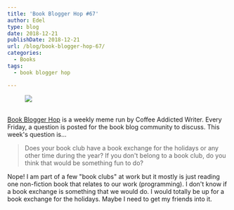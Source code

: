 ```yaml
---
title: 'Book Blogger Hop #67'
author: Edel
type: blog
date: 2018-12-21
publishDate: 2018-12-21
url: /blog/book-blogger-hop-67/
categories:
  - Books
tags:
  - book blogger hop

---
```

<figure><a rel="_nofollow" href="http://www.coffeeaddictedwriter.com/p/blog-page.html"><img src="https://i1.wp.com/3.bp.blogspot.com/-2bKizvp-A9w/WEjGAM4OjJI/AAAAAAAAV50/nU3xHQNtvSQQ8dRsB8OueG061E99KPrYACLcB/s1600/Book%2BBlogger%2BHop%2B%2528Final%2529.png?w=663&#038;ssl=1" data-recalc-dims="1" /></a></figure>

<a rel="_nofollow" href="http://www.coffeeaddictedwriter.com/p/blog-page.html"></a>

<a rel="_nofollow" href="http://www.coffeeaddictedwriter.com/p/blog-page.html"><br /> </a><a rel="_nofollow" href="http://www.coffeeaddictedwriter.com/p/blog-page.html">Book Blogger Hop</a> is a weekly meme run by Coffee Addicted Writer. Every Friday, a question is posted for the book blog community to discuss. This week's question is&#8230;

> Does your book club have a book exchange for the holidays or any other time during the year? If you don't belong to a book club, do you think that would be something fun to do?

Nope! I am part of a few "book clubs" at work but it mostly is just reading one non-fiction book that relates to our work (programming). I don't know if a book exchange is something that we would do. I would totally be up for a book exchange for the holidays. Maybe I need to get my friends into it.
